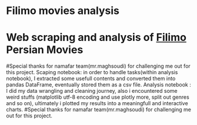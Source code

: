 # Filimo movies analysis
# __Web scraping and analysis of [Filimo](http://filimo.com) Persian Movies__ 
#Special thanks for namafar team(mr.maghsoudi) for challenging me out for this project.
Scaping notebook:
  in order to handle tasks(within analysis notebook), 
  I extracted some usefull contents and converted them into pandas DataFrame,
  eventually stored them as a csv file.
Analysis notebook : 
  I did my data wrangling and cleaning journey, 
  also i encountered some weird stuffs (matplotlib utf-8 encoding and use plotly more, split out genres and so on),
  ultimately i plotted my results into a meaningfull and interactive charts.
  #Special thanks for namafar team(mr.maghsoudi) for challenging me out for this project.

